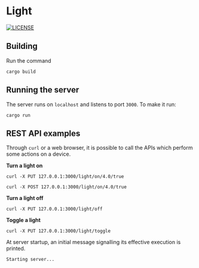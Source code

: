 # Light

[![LICENSE][license badge]][license]

## Building

Run the command

```console
cargo build
```

## Running the server

The server runs on `localhost` and listens to port `3000`. To make it run:

```console
cargo run
```

## REST API examples

Through `curl` or a web browser, it is possible to call the APIs which perform
some actions on a device.

**Turn a light on**

```console
curl -X PUT 127.0.0.1:3000/light/on/4.0/true
```

```console
curl -X POST 127.0.0.1:3000/light/on/4.0/true
```

**Turn a light off**

```console
curl -X PUT 127.0.0.1:3000/light/off
```

**Toggle a light**

```console
curl -X PUT 127.0.0.1:3000/light/toggle
```

At server startup, an initial message signalling its effective execution
is printed.

```
Starting server...
```

<!-- Links -->
[license]: https://github.com/SoftengPoliTo/ascot/blob/master/LICENSE-MIT

<!-- Badges -->
[license badge]: https://img.shields.io/badge/license-MIT-blue.svg
